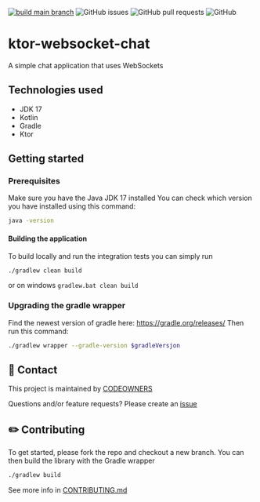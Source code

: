 [![build main branch](https://github.com/MikAoJk/ktor-websocket-chat/actions/workflows/build.yml/badge.svg?branch=main)](https://github.com/MikAoJk/ktor-websocket-chat/actions/workflows/build.yml)
![GitHub issues](https://img.shields.io/github/issues-raw/MikAoJk/ktor-websocket-chat)
![GitHub pull requests](https://img.shields.io/github/issues-pr-raw/MikAoJk/ktor-websocket-chat)
![GitHub](https://img.shields.io/github/license/MikAoJk/ktor-websocket-chat)

# ktor-websocket-chat
A simple chat application that uses WebSockets

## Technologies used
* JDK 17
* Kotlin
* Gradle
* Ktor

## Getting started

### Prerequisites
Make sure you have the Java JDK 17 installed
You can check which version you have installed using this command:
```bash script
java -version
```

#### Building the application
To build locally and run the integration tests you can simply run
```bash script
./gradlew clean build
```
or on windows `gradlew.bat clean build`

### Upgrading the gradle wrapper
Find the newest version of gradle here: https://gradle.org/releases/ Then run this command:

```bash script
./gradlew wrapper --gradle-version $gradleVersjon
```

## 👥 Contact

This project is maintained by [CODEOWNERS](CODEOWNERS)

Questions and/or feature requests?
Please create an [issue](https://github.com/MikAoJk/ktor-websocket-chat/issues)

## ✏️ Contributing

To get started, please fork the repo and checkout a new branch. You can then build the library with the Gradle wrapper

```bash script
./gradlew build
```

See more info in [CONTRIBUTING.md](CONTRIBUTING.md)

